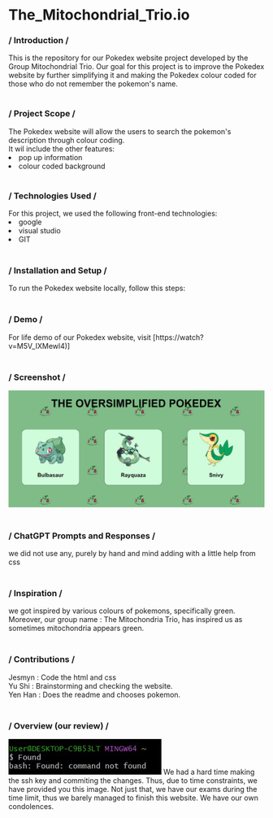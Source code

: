# The_Mitochondrial_Trio.io
<h3> / Introduction / <br> </h3>
This is the repository for our Pokedex website project developed by the Group Mitochondrial Trio. Our goal for this project is to improve the Pokedex website by further simplifying it and making the Pokedex colour coded for those who do not remember the pokemon's name. <br> <br>
<h3>/ Project Scope / <br> </h3>
The Pokedex website will allow the users to search the pokemon's description through colour coding. <br>
It wil include the other features:  <li> pop up information </li> <li> colour coded background </li>
<br> <h3>/ Technologies Used / <br> </h3>
For this project, we used the following front-end technologies:  <od><li>google</li> <li>visual studio</li> <li>GIT</li> </od>
 <h3><br>/ Installation and Setup / <br> </h3>
To run the Pokedex website locally, follow this steps: 
<h3> <br>/ Demo / <br> </h3>
For life demo of our Pokedex website, visit [https://watch?v=M5V_IXMewl4)]
<h3> <br>/ Screenshot / <br> </h3>
<img src="screenshot1.jpeg">
<h3> <br>/ ChatGPT Prompts and Responses / <br> </h3>
we did not use any, purely by hand and mind adding with a little help from css
<h3> <br>/ Inspiration / <br> </h3>
we got inspired by various colours of pokemons, specifically green. Moreover, our group name : The Mitochondria Trio, has inspired us as sometimes mitochondria appears green.
<h3> <br>/ Contributions / <br> </h3>
Jesmyn : Code the html and css <br>
Yu Shi : Brainstorming and checking the website. <br>
Yen Han : Does the readme and chooses pokemon. <br>
<h3> <br>/ Overview (our review) / <br> </h3>
<img src="found not found.jpeg">
We had a hard time making the ssh key and commiting the changes. Thus, due to time constraints, we have provided you this image.
Not just that, we have our exams during the time limit, thus we barely managed to finish this website. We have our own condolences.
